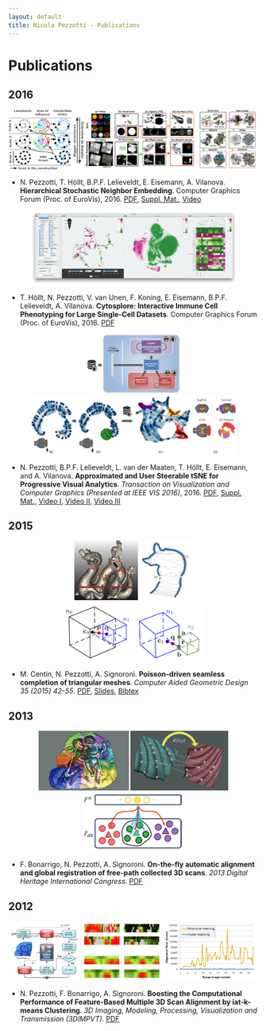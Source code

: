 ```yaml
---
layout: default
title: Nicola Pezzotti - Publications
---
```


Publications
================

2016
-------

<center>
<img src="Pictures/2016_hsne/overview_final.png" height="120">
<img src="Pictures/2016_hsne/sun_final_small.png" height="120">
<img src="Pictures/2016_hsne/dl.png" height="120">
</center>

* N. Pezzotti, T. Höllt, B.P.F. Lelieveldt, E. Eisemann, A. Vilanova. **Hierarchical Stochastic Neighbor Embedding**. Computer Graphics Forum (Proc. of EuroVis), 2016. [PDF](/publications/2016_hsne/preprint.pdf), [Suppl. Mat.](/publications/2016_hsne/experiments.pdf), [Video](/publications/2016_hsne/sun_analysis.mp4)

<center>
<img src="Pictures/cytosplore.jpg" height="150">
</center>

* T. Höllt, N. Pezzotti, V. van Unen, F. Koning, E. Eisemann, B.P.F. Lelieveldt, A. Vilanova. **Cytosplore: Interactive Immune Cell Phenotyping for Large Single-Cell Datasets**. Computer Graphics Forum (Proc. of EuroVis), 2016. [PDF](https://graphics.tudelft.nl/Publications-new/2016/HPVKELV16/eurovis16_Cytosplore_Interactive_Immune_Cell_Phenotyping_for_Large_Single-Cell_Datasets.pdf)


<center>
<img src="Pictures/a_tsne/overview.png" height="120">
<img src="Pictures/a_tsne/aba.png" height="120">
<!--<img src="Pictures/a_tsne/rt.png" height="120">-->
</center>

* N. Pezzotti, B.P.F. Lelieveldt, L. van der Maaten, T. Höllt, E. Eisemann, and A. Vilanova. **Approximated and User Steerable tSNE for Progressive Visual Analytics**. *Transaction on Visualization and Computer Graphics (Presented at IEEE VIS 2016)*, 2016. [PDF](2016_AtSNE.pdf), [Suppl. Mat.](https://www.researchgate.net/publication/303305902_A-tSNE_supplemental_materials), [Video I](https://www.researchgate.net/publication/303305958_A-tSNE_Comparison_on_the_MNIST_dataset), [Video II](https://www.researchgate.net/publication/303305906_A-tSNE_Case_Study_I_-_Mouse_Brain), [Video III](https://www.researchgate.net/publication/303305908_A-tSNE_Case_Study_II_-_Data_Stream)


2015
-------

<center>
<img src="Pictures/dragon_armadillo_buddha.png" height="120">
<img src="Pictures/protection.png" height="120">
<img src="Pictures/tree.png" height="120">
</center>

* M. Centin, N. Pezzotti, A. Signoroni. **Poisson-driven seamless completion of triangular meshes**. *Computer Aided Geometric Design 35 (2015) 42-55*. [PDF](2014_Poisson_Driven_Seamless_completion.pdf), [Slides](2014_Poisson_Driven_Seamless_completion_presentation.pdf), [Bibtex](https://scholar.google.nl/scholar.bib?q=info:kmdSnlU02MkJ:scholar.google.com/&output=citation&scisig=AAGBfm0AAAAAVsRRbkgD9w_9f0NRdQmQFC2dA0Z5RWSy&scisf=4&hl=it&scfhb=1)



2013
-------
<center>
<img src="Pictures/putti.png" height="120">
<img src="Pictures/rttrx.png" height="120">
<img src="Pictures/clusters.png" height="120">
</center>

* F. Bonarrigo, N. Pezzotti, A. Signoroni. **On-the-fly automatic alignment and global registration of free-path collected 3D scans**. *2013 Digital Heritage International Congress*. [PDF](2013_On-the-fly_automatic_alignment_and_global_registration_of_freepath_collected_3D_scans.pdf)



2012
-------
<center>
<img src="Pictures/master_diagram.png" height="120">
<img src="Pictures/features.png" height="120">
<img src="Pictures/comp_time.png" height="120">
</center>

* N. Pezzotti, F. Bonarrigo, A. Signoroni. **Boosting the Computational Performance of Feature-Based Multiple 3D Scan Alignment by iat-k-means Clustering**. *3D Imaging, Modeling, Processing, Visualization and Transmission (3DIMPVT)*. [PDF](Boosting_the_computational_performance_of_feature_based_multiple_3D_scan_alignment_by_iat_k_means_clustering.pdf)





